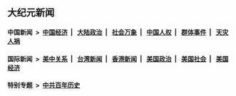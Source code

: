 ## 大纪元新闻

#### 中国新闻 &nbsp;>&nbsp; [中国经济](indexes/ncid283/README.md?03181645) &nbsp;| &nbsp; [大陆政治](indexes/ncid277/README.md?03181645) &nbsp;| &nbsp; [社会万象](indexes/ncid282/README.md?03181645) &nbsp;| &nbsp; [中国人权](indexes/ncid278/README.md?03181645) &nbsp;| &nbsp; [群体事件](indexes/ncid279/README.md?03181645) &nbsp;| &nbsp; [天灾人祸](indexes/ncid280/README.md?03181645)

#### 国际新闻 &nbsp;>&nbsp; [美中关系](indexes/nf1412576/README.md?03181645) &nbsp;| &nbsp; [台湾新闻](indexes/ncid1349361/README.md?03181645) &nbsp;| &nbsp; [香港新闻](indexes/ncid1349362/README.md?03181645) &nbsp;| &nbsp; [美国政治](indexes/ncid1078159/README.md?03181645) &nbsp;| &nbsp; [美国社会](indexes/ncid1078160/README.md?03181645) &nbsp;| &nbsp; [美国经济](indexes/ncid1078158/README.md?03181645)

#### 特别专题 &nbsp;>&nbsp; [中共百年历史](https://github.com/epoch-news/epoch-special/blob/master/README.md?03181645)  
